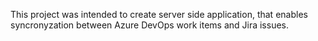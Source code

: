 This project was intended to create server side application, that enables syncronyzation between Azure DevOps work items and Jira issues.
